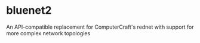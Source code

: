 # bluenet2
An API-compatible replacement for ComputerCraft's rednet with support for more complex network topologies
